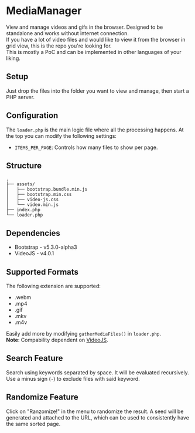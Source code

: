 # MediaManager

View and manage videos and gifs in the browser. Designed to be standalone and works without internet connection.  
If you have a lot of video files and would like to view it from the browser in grid view, this is the repo you're looking for.  
This is mostly a PoC and can be implemented in other languages of your liking.  

## Setup
Just drop the files into the folder you want to view and manage, then start a PHP server.  

## Configuration
The `loader.php` is the main logic file where all the processing happens. At the top you can modify the following settings:
- `ITEMS_PER_PAGE`: Controls how many files to show per page.  

## Structure
```
.
├── assets/
│   ├── bootstrap.bundle.min.js
│   ├── bootstrap.min.css
│   ├── video-js.css
│   └── video.min.js
├── index.php
└── loader.php
```

## Dependencies
- Bootstrap - v5.3.0-alpha3
- VideoJS - v4.0.1

## Supported Formats
The following extension are supported:
- .webm
- .mp4
- .gif
- .mkv
- .m4v

Easily add more by modifying `gatherMediaFiles()` in `loader.php`.  
**Note**: Compability dependent on [VideoJS](https://videojs.com/).  

## Search Feature
Search using keywords separated by space. It will be evaluated recursively. Use a minus sign (`-`) to exclude files with said keyword.

## Randomize Feature
Click on "Ranzomize!" in the menu to randomize the result. A seed will be generated and attached to the URL, which can be used to consistently have the same sorted page.
